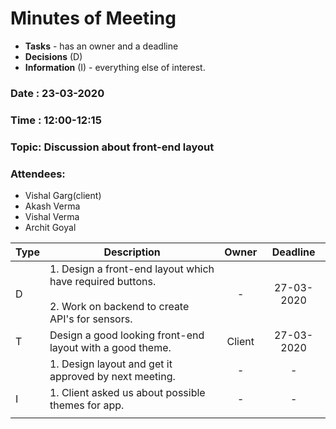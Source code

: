 # Minutes of Meeting

- **Tasks** - has an owner and a deadline
- **Decisions** (D) 
- **Information** (I) - everything else of interest.

### Date : 23-03-2020

### Time : 12:00-12:15

### Topic: Discussion about front-end layout

### Attendees:

- Vishal Garg(client)
- Akash Verma
- Vishal Verma
- Archit Goyal

| Type | Description                                                  | Owner  |  Deadline  |
| ---- | ------------------------------------------------------------ | :----: | :--------: |
| D    | 1. Design a front-end layout which have required buttons.<br/><br/> 2. Work on backend to create API's for sensors.|   -    | 27-03-2020 |
| T    | Design a good looking front-end layout with a good theme.     | Client | 27-03-2020 |
|      | 1. Design layout and get it approved by next meeting.|   -    |     -      |
| I    | 1. Client asked us about possible themes for app. <br/> |   -    |     -      |
|      |                                                              |        |            |





